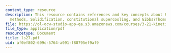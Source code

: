 ```yaml
---
content_type: resource
description: This resource contains references and key concepts about Perturbation
  methods, Solidification, constitutional supercooling, and Gibbs?Thomson effect.
file: https://ol-ocw-studio-app-qa.s3.amazonaws.com/courses/3-21-kinetic-processes-in-materials-spring-2006/af0ef802699c5764a091f88795ef9af9_ls27.pdf
file_type: application/pdf
resourcetype: Document
title: ls27.pdf
uid: af0ef802-699c-5764-a091-f88795ef9af9
---
```

